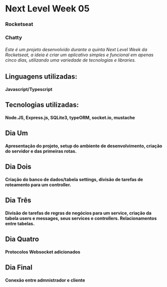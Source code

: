 # Next Level Week 05
### Rocketseat
### Chatty

###### Este é um projeto desenvolvido durante a quinta Next Level Week da Rocketseat, a ideia é criar um aplicativo simples e funcional em apenas cinco dias, utilizando uma variedade de tecnologias e libraries.

## Linguagens utilizadas: 
#### Javascript/Typescript

## Tecnologias utilizadas:
#### Node.JS, Express.js, SQLite3, typeORM, socket.io, mustache 

## Dia Um
#### Apresentação do projeto, setup do ambiente de desenvolvimento, criação do servidor e das primeiras rotas.

## Dia Dois
#### Criação do banco de dados/tabela settings, divisão de tarefas de roteamento para um controller.

## Dia Três
#### Divisão de tarefas de regras de negócios para um service, criação da tabela users e messages, seus services e controllers. Relacionamentos entre tabelas.

## Dia Quatro
#### Protocolos Websocket adicionados

## Dia Final
#### Conexão entre admnistrador e cliente